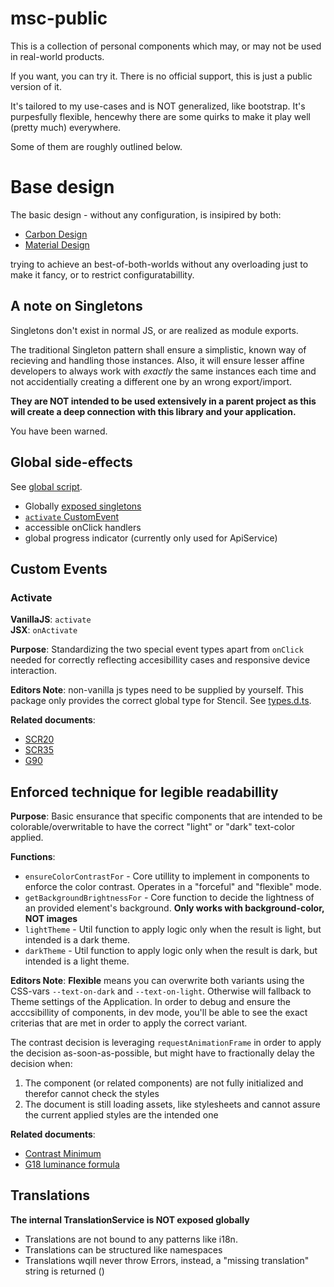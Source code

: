 # msc-public

This is a collection of personal components which may, or may not be used in real-world products.

If you want, you can try it. There is no official support, this is just a public version of it.

It's tailored to my use-cases and is NOT generalized, like bootstrap. It's purpesfully flexible, hencewhy there are some quirks to make it play well (pretty much) everywhere.

Some of them are roughly outlined below.

# Base design

The basic design - without any configuration, is insipired by both:
- [Carbon Design](https://www.carbondesignsystem.com/)
- [Material Design](https://material.io/)

trying to achieve an best-of-both-worlds without any overloading just to make it fancy, or to restrict configuratabillity.

## A note on Singletons

Singletons don't exist in normal JS, or are realized as module exports.

The traditional Singleton pattern shall ensure a simplistic, known way of
recieving and handling those instances. Also, it will ensure lesser
affine developers to always work with _exactly_ the same instances each time
and not accidentially creating a different one by an wrong export/import.

**They are NOT intended to be used extensively in a parent project as this will create a deep connection with this library and your application.**

You have been warned.

## Global side-effects

See [global script](src/global.ts).

- Globally [exposed singletons](src/global/expose-global.ts)
- [`activate` CustomEvent](#activate)
- accessible onClick handlers
- global progress indicator (currently only used for ApiService)

## Custom Events

### Activate

**VanillaJS**: `activate`  
**JSX**: `onActivate`

**Purpose**: Standardizing the two special event types apart from `onClick` needed for correctly reflecting accesibillity cases and responsive device interaction.

**Editors Note**: non-vanilla js types need to be supplied by yourself. This package only provides the correct global type for Stencil. See [types.d.ts](src/types.d.ts:28:7).

**Related documents**:
- [SCR20](https://www.w3.org/TR/WCAG20-TECHS/SCR20.html)
- [SCR35](https://www.w3.org/TR/WCAG20-TECHS/SCR35.html)
- [G90](https://www.w3.org/TR/WCAG20-TECHS/G90.html)

## Enforced technique for legible readabillity

**Purpose**: Basic ensurance that specific components that are intended to be colorable/overwritable to have the correct "light" or "dark" text-color applied.

**Functions**:
- `ensureColorContrastFor` - Core utillity to implement in components to enforce the color contrast. Operates in a "forceful" and "flexible" mode.
- `getBackgroundBrightnessFor` - Core function to decide the lightness of an provided element's background. **Only works with background-color, NOT images**
- `lightTheme` - Util function to apply logic only when the result is light, but intended is a dark theme.
- `darkTheme` - Util function to apply logic only when the result is dark, but intended is a light theme.

**Editors Note**:
**Flexible** means you can overwrite both variants using the CSS-vars `--text-on-dark` and `--text-on-light`. Otherwise will fallback to Theme settings of the Application. In order to debug and ensure the acccsibillity of components, in dev mode, you'll be able to see the exact criterias that are met in order to apply the correct variant.

The contrast decision is leveraging `requestAnimationFrame` in order to apply the decision as-soon-as-possible, but might have to fractionally delay the decision when:
1. The component (or related components) are not fully initialized and therefor cannot check the styles
2. The document is still loading assets, like stylesheets and cannot assure the current applied styles are the intended one

**Related documents**:
- [Contrast Minimum](https://www.w3.org/WAI/WCAG21/Understanding/contrast-minimum.html)
- [G18 luminance formula](https://www.w3.org/TR/WCAG20-TECHS/G18.html#G18-tests)

## Translations

**The internal TranslationService is NOT exposed globally**

- Translations are not bound to any patterns like i18n.
- Translations can be structured like namespaces
- Translations wqill never throw Errors, instead, a "missing translation" string is returned () 
